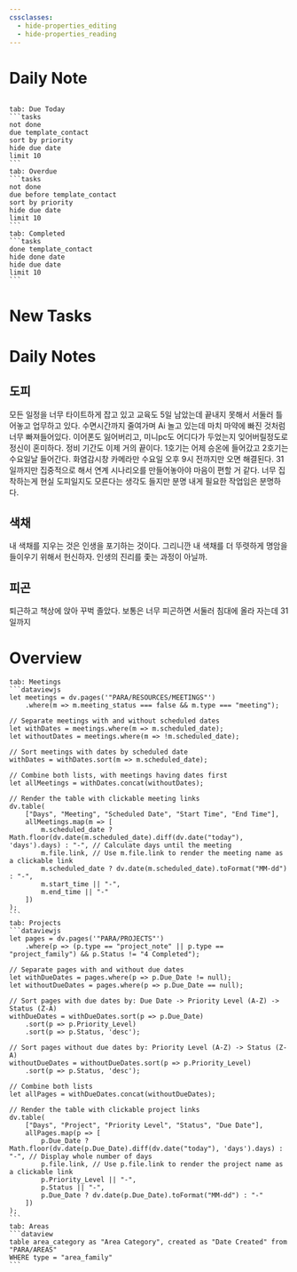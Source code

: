 ```yaml
---
cssclasses:
  - hide-properties_editing
  - hide-properties_reading
---
```

# Daily Note
```calendar-nav
```
````tabs
tab: Due Today
```tasks
not done
due template_contact
sort by priority
hide due date
limit 10
```
tab: Overdue
```tasks
not done
due before template_contact
sort by priority
hide due date
limit 10
```
tab: Completed
```tasks
done template_contact
hide done date
hide due date
limit 10
```
````
# New Tasks



# Daily Notes
## 도피
모든 일정을 너무 타이트하게 잡고 있고 교육도 5일 남았는데 끝내지 못해서 서둘러 틀어놓고 업무하고 있다.  수면시간까지 줄여가며 Ai 놀고 있는데 마치 마약에 빠진 것처럼 너무 빠져들어있다.
이어폰도 잃어버리고, 미니pc도 어디다가 두었는지 잊어버릴정도로 정신이 혼미하다.  정비 기간도 이제 거의 끝이다.
1호기는 어제 승온에 들어갔고 2호기는 수요일날 들어간다. 화염감시창 카메라만 수요일 오후 9시 전까지만 오면 해결된다.
31일까지만 집중적으로 해서 연계 시나리오를 만들어놓아야 마음이 편할 거 같다.
너무 집착하는게 현실 도피일지도 모른다는 생각도 들지만 분명 내게 필요한 작업임은 분명하다.
## 색채
내 색채를 지우는 것은 인생을 포기하는 것이다.  그리니깐 내 색채를 더 뚜렷하게 명암을 들이우기 위해서 헌신하자. 인생의 진리를 좇는 과정이 아닐까.

## 피곤
퇴근하고 책상에 앉아 꾸벅 졸았다.
보통은 너무 피곤하면 서둘러 침대에 올라 자는데 31일까지

# Overview

````tabs
tab: Meetings
```dataviewjs
let meetings = dv.pages('"PARA/RESOURCES/MEETINGS"')
    .where(m => m.meeting_status === false && m.type === "meeting");

// Separate meetings with and without scheduled dates
let withDates = meetings.where(m => m.scheduled_date);
let withoutDates = meetings.where(m => !m.scheduled_date);

// Sort meetings with dates by scheduled date
withDates = withDates.sort(m => m.scheduled_date);

// Combine both lists, with meetings having dates first
let allMeetings = withDates.concat(withoutDates);

// Render the table with clickable meeting links
dv.table(
    ["Days", "Meeting", "Scheduled Date", "Start Time", "End Time"],
    allMeetings.map(m => [
        m.scheduled_date ? Math.floor(dv.date(m.scheduled_date).diff(dv.date("today"), 'days').days) : "-", // Calculate days until the meeting
        m.file.link, // Use m.file.link to render the meeting name as a clickable link
        m.scheduled_date ? dv.date(m.scheduled_date).toFormat("MM-dd") : "-",
        m.start_time || "-",
        m.end_time || "-"
    ])
);
```
tab: Projects
```dataviewjs
let pages = dv.pages('"PARA/PROJECTS"')
    .where(p => (p.type == "project_note" || p.type == "project_family") && p.Status != "4 Completed");

// Separate pages with and without due dates
let withDueDates = pages.where(p => p.Due_Date != null);
let withoutDueDates = pages.where(p => p.Due_Date == null);

// Sort pages with due dates by: Due Date -> Priority Level (A-Z) -> Status (Z-A)
withDueDates = withDueDates.sort(p => p.Due_Date)
    .sort(p => p.Priority_Level)
    .sort(p => p.Status, 'desc');

// Sort pages without due dates by: Priority Level (A-Z) -> Status (Z-A)
withoutDueDates = withoutDueDates.sort(p => p.Priority_Level)
    .sort(p => p.Status, 'desc');

// Combine both lists
let allPages = withDueDates.concat(withoutDueDates);

// Render the table with clickable project links
dv.table(
    ["Days", "Project", "Priority Level", "Status", "Due Date"],
    allPages.map(p => [
        p.Due_Date ? Math.floor(dv.date(p.Due_Date).diff(dv.date("today"), 'days').days) : "-", // Display whole number of days
        p.file.link, // Use p.file.link to render the project name as a clickable link
        p.Priority_Level || "-",
        p.Status || "-",
        p.Due_Date ? dv.date(p.Due_Date).toFormat("MM-dd") : "-"
    ])
);
```
tab: Areas
```dataview
table area_category as "Area Category", created as "Date Created" from "PARA/AREAS"
WHERE type = "area_family"
```
````


